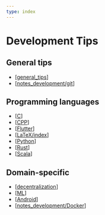 ```yaml
---
type: index
---
```


# Development Tips

## General tips

- [[general_tips]]
- [[notes_development/git]]

## Programming languages

- [[C]]
- [[CPP]]
- [[Flutter]]
- [[LaTeX/index]]
- [[Python]]
- [[Rust]]
- [[Scala]]

## Domain-specific

- [[decentralization]]
- [[ML]]
- [[Android]]
- [[notes_development/Docker]]

[//begin]: # "Autogenerated link references for markdown compatibility"
[general_tips]: general_tips.md "General Development Tips"
[notes_development/git]: git.md "Git Tips"
[C]: C.md "C"
[CPP]: CPP.md "C++"
[Flutter]: Flutter.md "Flutter"
[LaTeX/index]: LaTeX/index.md "$\LaTeX$"
[Python]: Python.md "Python"
[Rust]: Rust.md "Rust"
[Scala]: Scala.md "Scala"
[decentralization]: decentralization.md "Decentralization Related"
[ML]: ML.md "Machine Learning"
[Android]: Android.md "Android"
[notes_development/Docker]: Docker.md "Developing Using Docker"
[//end]: # "Autogenerated link references"

